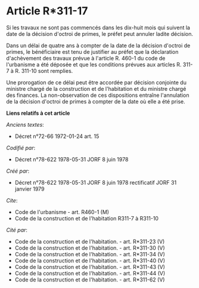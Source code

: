 # Article R*311-17

Si les travaux ne sont pas commencés dans les dix-huit mois qui suivent la date de la décision d'octroi de primes, le préfet
peut annuler ladite décision.

Dans un délai de quatre ans à compter de la date de la décision d'octroi de primes, le bénéficiaire est tenu de justifier au
préfet que la déclaration d'achèvement des travaux prévue à l'article R. 460-1 du code de l'urbanisme a été déposée et que
les conditions prévues aux articles R. 311-7 à R. 311-10 sont remplies.

Une prorogation de ce délai peut être accordée par décision conjointe du ministre chargé de la construction et de
l'habitation et du ministre chargé des finances. La non-observation de ces dispositions entraîne l'annulation de la décision
d'octroi de primes à compter de la date où elle a été prise.

**Liens relatifs à cet article**

_Anciens textes_:

  - Décret n°72-66 1972-01-24 art. 15

_Codifié par_:

  - Décret n°78-622 1978-05-31 JORF 8 juin 1978

_Créé par_:

  - Décret n°78-622 1978-05-31 JORF 8 juin 1978 rectificatif JORF 31 janvier 1979

_Cite_:

  - Code de l'urbanisme - art. R460-1 (M)
  - Code de la construction et de l'habitation R311-7 à R311-10

_Cité par_:

  - Code de la construction et de l'habitation. - art. R*311-23 (V)
  - Code de la construction et de l'habitation. - art. R*311-30 (V)
  - Code de la construction et de l'habitation. - art. R*311-34 (V)
  - Code de la construction et de l'habitation. - art. R*311-40 (V)
  - Code de la construction et de l'habitation. - art. R*311-43 (V)
  - Code de la construction et de l'habitation. - art. R*311-44 (V)
  - Code de la construction et de l'habitation. - art. R*311-62 (V)
